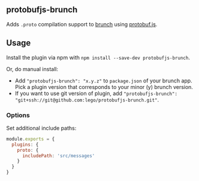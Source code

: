 ## protobufjs-brunch
Adds `.proto` compilation support to
[brunch](http://brunch.io) using [protobuf.js](https://github.com/dcodeIO/ProtoBuf.js/).

## Usage
Install the plugin via npm with `npm install --save-dev protobufjs-brunch`.

Or, do manual install:

* Add `"protobufjs-brunch": "x.y.z"` to `package.json` of your brunch app.
  Pick a plugin version that corresponds to your minor (y) brunch version.
* If you want to use git version of plugin, add
`"protobufjs-brunch": "git+ssh://git@github.com:lego/protobufjs-brunch.git"`.

### Options
Set additional include paths:
```javascript
module.exports = {
  plugins: {
    proto: {
      includePath: 'src/messages'
    }
  }
}
```
